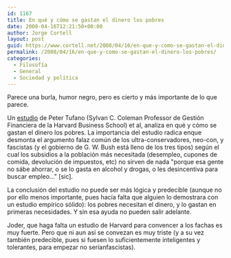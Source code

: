 ```yaml
---
id: 1167
title: En qué y cómo se gastan el dinero los pobres
date: 2008-04-16T12:21:50+00:00
author: Jorge Cortell
layout: post
guid: https://www.cortell.net/2008/04/16/en-que-y-como-se-gastan-el-dinero-los-pobres/
permalink: /2008/04/16/en-que-y-como-se-gastan-el-dinero-los-pobres/
categories:
  - Filosofí­a
  - General
  - Sociedad y polí­tica
---
```

Parece una burla, humor negro, pero es cierto y más importante de lo que parece.

Un <a href="https://www.hbs.edu/research/pdf/08-083.pdf" title="Estudio en PDF" target="_blank">estudio</a> de Peter Tufano (Sylvan C. Coleman Professor de Gestión Financiera de la Harvard Business School) et al, analiza en qué y cómo se gastan el dinero los pobres. La importancia del estudio radica enque desmonta el argumento falaz común de los ultra-conservadores, neo-con, y fascistas (y el gobierno de G. W. Bush está lleno de los tres tipos) según el cual los subsidios a la población más necesitada (desempleo, cupones de comida, devolución de impuestos, etc) no sirven de nada "porque esa gente no sábe ahorrar, o se lo gasta en alcohol y drogas, o les desincentiva para buscar empleo..." [sic].

La conclusión del estudio no puede ser más lógica y predecible (aunque no por ello menos importante, pues hacía falta que alguien lo demostrara con un estudio empírico sólido): los pobres necesitan el dinero, y lo gastan en primeras necesidades. Y sin esa ayuda no pueden salir adelante.

Joder, que haga falta un estudio de Harvard para convencer a los fachas es muy fuerte. Pero que ni aun así se convezan es muy triste (y a su vez también predecible, pues si fuesen lo suficientemente inteligentes y tolerantes, para empezar no seríanfascistas).